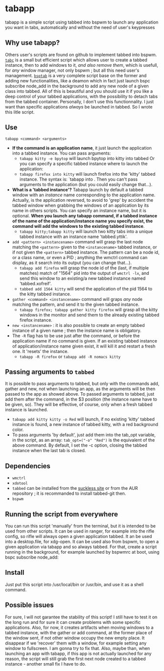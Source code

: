# tabapp
tabapp is a simple script using tabbed into bspwm to launch any application you want in tabs, automatically and without the need of user's keypresses

## Why use tabapp?

Others user's scripts are found on github to implement tabbed into bspwm. [`tabc`](https://github.com/Bachhofer/tabc) is a small but efficient script which allows user to create a tabbed instance, then to add windows to it, _and also remove them_, which is usefull, for _any_ window manager, not only bspwm ; but all this need user's management. [`bsptab`](https://github.com/albertored11/bsptab) is a very complete script base on the former and adding new functionalities, like a deamon which in fact just launch bspc subscribe node_add in the background to add any new node of a given class into tabbed. All of this is beautiful and you should use it if you like a deep control of your tabbed applications, with the possibility to detach tabs from the tabbed container. Personally, I don't use this functionnality. I just want than specific applications _always_ be launched in tabbed. So I wrote this litle script.

## Use

`tabapp <command> <arguments>`

- **If the command is an application name**, it just launch the application into a tabbed instance. You can pass arguments:
  - `tabapp kitty -e bpytop` will launch bpytop into kitty into tabbed
  Or you can specify a specific tabbed instance where to launch the application:
  - `tabapp firefox into kitty` will launch firefox into the 'kitty' tabbed instance. The syntax is: `tabapp <appname> into <instancename>. Then you can't pass arguments to the application (but you could easily change that...).
- **What is a 'tabbed instance'?** Tabapp launch by default a tabbed window with an _instance_ name corresponding to the application name. Actually, is the application reversed, to avoid to 'grep' by accident the tabbed window when grabbing the windows of an application by its name in others scripts. You can specify an instance name, but it is optional. **When you launch any tabapp command, if a tabbed instance of the name of the application/instance name you specify exist, the command will add the windows to the existing tabbed instance**.
  - `tabapp kitty;tabapp kitty` will launch two kitty tabs into a unique tabbed instance with an instance name 'tabbed.yttik'.
- `add <pattern> <instancename>` command will grasp the last node matching the `<pattern>` given to the `<instancename>` tabbed instance, or if not given the `<pattern>` tabbed instance. The pattern can be a node id, or a class name, or even a PID ; anything the wmctrl command can display, as it search into its output (you can change that...).
  - `tabapp add firefox` will grasp the node id of the (last, if multiple matches) match of "1564" pid into the output of `wmctrl -lx`, and send this window to an existing/a new tabbed instance named 'tabbed.xofreif'.
  - `tabbed add 1564 kitty` will send the application of the pid 1564 to the kitty tabbed instance.
- `gather <command> <instancename>` command will graps _any_ node matching the pattern, and send it to the given tabbed instance.
  - `tabapp firefox; tabapp gather kitty firefox` will grasp all the kitty windows in the monitor and send them to the already existing tabbed firefox instance. 
- `new <instancename>` : it is also possible to create an empty tabbed instance of a given name ; then the instance name is obligatory.
- The `-R` flag has to be use just after the command, or before the application name if no command is given. If an existing tabbed instance of application/instance name given exist, it will kill it and restart a fresh one. It 'resets' the instance. 
  - `tabapp -R firefox` or `tabapp add -R nomacs kitty`

## Passing arguments to `tabbed`
It is possible to pass arguments to tabbed, but only with the commands add, gather and new, not when launching an app, as the arguments will be then passed to the app as showed above. To passed arguments to tabbed, just add them after the command, in the $3 position (the instance name have to be given, so). They will be effective, of course, only when a fresh tabbed instance is launched.
  - `tabapp add kitty kitty -o Red` will launch, if no existing 'kitty' tabbed instance is found, a new instance of tabbed kitty, with a red background color.
- To pass arguments 'by default', just add them into the tab_opt variable, in the script, as an array: `tab_opt=("-o" "Red")` is the equivalent of the above command. By default, I set the -c option, closing the tabbed instance when the last tab is closed.

## Dependencies
- `wmctrl`
- `xdotool`
- `tabbed` can be installed from the [suckless site](https://tools.suckless.org/tabbed/) or from the AUR repository ; it is recommanded to install tabbed-git then.
- `bspwm`

## Running the script from everywhere
You can run this script 'manually' from the terminal, but it is intended to be used from other scripts. It can be used in ranger, for example into the rifle config, so rifle will always open a given application tabbed. It an be used into a desktop.file, for xdg-open. It can be used also from bspwm, to open a given application via tabapp and so always tabbed. For that, create a script running in the background, for example launched by bspwmrc at boot, using bspc subscribe node_add:

## Install
Just put this script into /usr/local/bin or /usr/bin, and use it as a shell command.

## Possible issues
For sure, I will not garantee the stability of this script! I still have to test it on the long run and for sure it can create problems with some specific applications. Also, for now, it creates artifacts when moving windows to a tabbed instance, with the gather or add command, at the former place of the window sent, if not other window occupy the new empty place. It disappear if we 'recover' them with a window, for example setting any window to fullscreen. I am gonna try to fix that. Also, maybe than, when launching an app with tabapp, if this app is not actually launched for any reason, the script will still grab the first next node created to a tabbed instance - another small fix I have to do.
